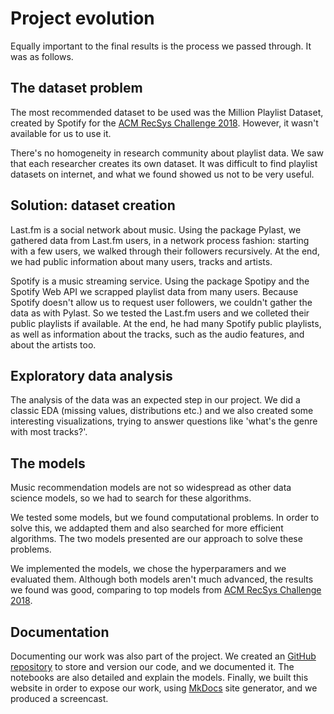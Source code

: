 # Project evolution

Equally important to the final results is the process we passed through. It was as follows.

## The dataset problem

The most recommended dataset to be used was the Million Playlist Dataset, created by Spotify for the [ACM RecSys Challenge 2018](http://www.recsyschallenge.com/2018/). However, it wasn't available for us to use it.

There's no homogeneity in research community about playlist data. We saw that each researcher creates its own dataset. It was difficult to find playlist datasets on internet, and what we found showed us not to be very useful.

## Solution: dataset creation

Last.fm is a social network about music. Using the package Pylast, we gathered data from Last.fm users, in a network process fashion: starting with a few users, we walked through their followers recursively. At the end, we had public information about many users, tracks and artists.

Spotify is a music streaming service. Using the package Spotipy and the Spotify Web API we scrapped playlist data from many users. Because Spotify doesn't allow us to request user followers, we couldn't gather the data as with Pylast. So we tested the Last.fm users and we colleted their public playlists if available. At the end, he had many Spotify public playlists, as well as information about the tracks, such as the audio features, and about the artists too.

## Exploratory data analysis

The analysis of the data was an expected step in our project. We did a classic EDA (missing values, distributions etc.) and we also created some interesting visualizations, trying to answer questions like 'what's the genre with most tracks?'.

## The models

Music recommendation models are not so widespread as other data science models, so we had to search for these algorithms.

We tested some models, but we found computational problems. In order to solve this, we addapted them and also searched for more efficient algorithms. The two models presented are our approach to solve these problems.

We implemented the models, we chose the hyperparamers and we evaluated them. Although both models aren't much advanced, the results we found was good, comparing to top models from [ACM RecSys Challenge 2018](http://www.recsyschallenge.com/2018/).

## Documentation

Documenting our work was also part of the project. We created an [GitHub repository](https://github.com/lucasresck/espotifai) to store and version our code, and we documented it. The notebooks are also detailed and explain the models. Finally, we built this website in order to expose our work, using [MkDocs](https://www.mkdocs.org/) site generator, and we produced a screencast.
